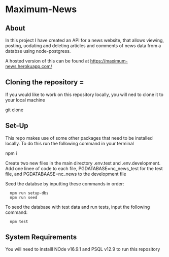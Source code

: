 # Maximum-News



## About 

In this project I have created  an API for a news website, that allows viewing, posting, uodating and deleting articles and comments of news data from a databse using node-postgress.  

A hosted version of this can be found at https://maximum-news.herokuapp.com/

## Cloning the repository =

If you would like to work on this repository locally, you will ned to clone it to your local machine

git clone 

  

## Set-Up

This repo makes use of some other packages that need to be installed locally. To do this run the following command in your terminal 

npm i 

 
 Create two new files in the main directory .env.test and .env.development. Add one linee of code to each file, PGDATABASE=nc_news_test for the test file, and PGDATABAASE=nc_news to the development file  
 
 Seed the databse by inputting these commands in order:
 
      npm run setup-dbs
      npm run seed

To seed the database with test data and run tests, input the following command:
                    
      npm test


## System Requirements

You will need to installl NOde v16.9.1 and PSQL v12.9 to run this repository
